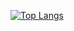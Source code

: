 [![Top Langs](https://github-readme-stats.vercel.app/api/top-langs/?username=Schill0)](https://github.com/anuraghazra/github-readme-stats)
